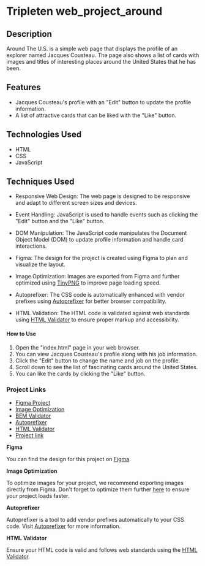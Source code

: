 # Tripleten web_project_around

## Description

Around The U.S. is a simple web page that displays the profile of an explorer named Jacques Cousteau. The page also shows a list of cards with images and titles of interesting places around the United States that he has been.

## Features

- Jacques Cousteau's profile with an "Edit" button to update the profile information.
- A list of attractive cards that can be liked with the "Like" button.

## Technologies Used

- HTML
- CSS
- JavaScript

## Techniques Used

- Responsive Web Design: The web page is designed to be responsive and adapt to different screen sizes and devices.

- Event Handling: JavaScript is used to handle events such as clicking the "Edit" button and the "Like" button.

- DOM Manipulation: The JavaScript code manipulates the Document Object Model (DOM) to update profile information and handle card interactions.

- Figma: The design for the project is created using Figma to plan and visualize the layout.

- Image Optimization: Images are exported from Figma and further optimized using [TinyPNG](https://tinypng.com/) to improve page loading speed.

- Autoprefixer: The CSS code is automatically enhanced with vendor prefixes using [Autoprefixer](https://autoprefixer.github.io/) for better browser compatibility.

- HTML Validation: The HTML code is validated against web standards using [HTML Validator](https://validator.w3.org/) to ensure proper markup and accessibility.

#### How to Use

1. Open the "index.html" page in your web browser.
2. You can view Jacques Cousteau's profile along with his job information.
3. Click the "Edit" button to change the name and job on the profile.
4. Scroll down to see the list of fascinating cards around the United States.
5. You can like the cards by clicking the "Like" button.

### Project Links

- [Figma Project](https://www.figma.com/file/SurN1jaeEQIhuZEDMhmWWf/Sprint-4-Around-The-U.S.-desktop-mobile?node-id=0%3A1)
- [Image Optimization](https://tinypng.com/)
- [BEM Validator](https://nglazov.github.io/bem-validator-page/)
- [Autoprefixer](https://autoprefixer.github.io/)
- [HTML Validator](https://validator.w3.org/)
- [Project link](https://mmgonnar.github.io/web_project_around/)

**Figma**

You can find the design for this project on [Figma](https://www.figma.com/file/SurN1jaeEQIhuZEDMhmWWf/Sprint-4-Around-The-U.S.-desktop-mobile?node-id=0%3A1).

**Image Optimization**

To optimize images for your project, we recommend exporting images directly from Figma. Don't forget to optimize them further [here](https://tinypng.com/) to ensure your project loads faster.

**Autoprefixer**

Autoprefixer is a tool to add vendor prefixes automatically to your CSS code. Visit [Autoprefixer](https://autoprefixer.github.io/) for more information.

**HTML Validator**

Ensure your HTML code is valid and follows web standards using the [HTML Validator](https://validator.w3.org/).
